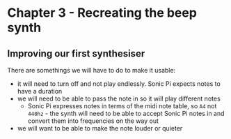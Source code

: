 # Chapter 3 - Recreating the beep synth

## Improving our first synthesiser

There are somethings we will have to do to make it usable:

* it will need to turn off and not play endlessly. Sonic Pi expects notes to have a duration
* we will need to be able to pass the note in so it will play different notes
     * Sonic Pi expresses notes in terms of the midi note table, so `A4` not `440hz` - the synth will need to be able to accept Sonic Pi notes in and convert them into frequencies on the way out
* we will want to be able to make the note louder or quieter




